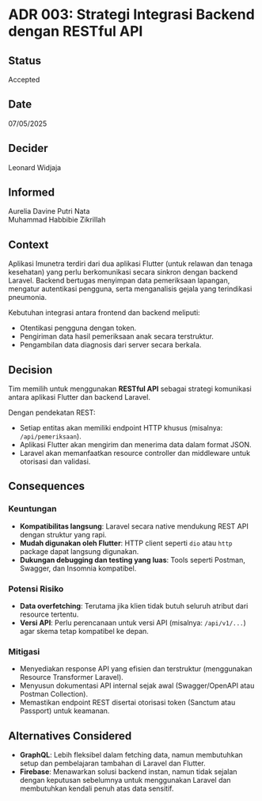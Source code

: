 # ADR 003: Strategi Integrasi Backend dengan RESTful API

## Status
Accepted

## Date
07/05/2025

## Decider 
Leonard Widjaja

## Informed
Aurelia Davine Putri Nata  
Muhammad Habbibie Zikrillah  

## Context

Aplikasi Imunetra terdiri dari dua aplikasi Flutter (untuk relawan dan tenaga kesehatan) yang perlu berkomunikasi secara sinkron dengan backend Laravel. Backend bertugas menyimpan data pemeriksaan lapangan, mengatur autentikasi pengguna, serta menganalisis gejala yang terindikasi pneumonia. 

Kebutuhan integrasi antara frontend dan backend meliputi:
- Otentikasi pengguna dengan token.
- Pengiriman data hasil pemeriksaan anak secara terstruktur.
- Pengambilan data diagnosis dari server secara berkala.

## Decision

Tim memilih untuk menggunakan **RESTful API** sebagai strategi komunikasi antara aplikasi Flutter dan backend Laravel.

Dengan pendekatan REST:
- Setiap entitas akan memiliki endpoint HTTP khusus (misalnya: `/api/pemeriksaan`).
- Aplikasi Flutter akan mengirim dan menerima data dalam format JSON.
- Laravel akan memanfaatkan resource controller dan middleware untuk otorisasi dan validasi.

## Consequences

### Keuntungan

- **Kompatibilitas langsung**: Laravel secara native mendukung REST API dengan struktur yang rapi.
- **Mudah digunakan oleh Flutter**: HTTP client seperti `dio` atau `http` package dapat langsung digunakan.
- **Dukungan debugging dan testing yang luas**: Tools seperti Postman, Swagger, dan Insomnia kompatibel.

### Potensi Risiko

- **Data overfetching**: Terutama jika klien tidak butuh seluruh atribut dari resource tertentu.
- **Versi API**: Perlu perencanaan untuk versi API (misalnya: `/api/v1/...`) agar skema tetap kompatibel ke depan.

### Mitigasi

- Menyediakan response API yang efisien dan terstruktur (menggunakan Resource Transformer Laravel).
- Menyusun dokumentasi API internal sejak awal (Swagger/OpenAPI atau Postman Collection).
- Memastikan endpoint REST disertai otorisasi token (Sanctum atau Passport) untuk keamanan.

## Alternatives Considered

- **GraphQL**: Lebih fleksibel dalam fetching data, namun membutuhkan setup dan pembelajaran tambahan di Laravel dan Flutter.
- **Firebase**: Menawarkan solusi backend instan, namun tidak sejalan dengan keputusan sebelumnya untuk menggunakan Laravel dan membutuhkan kendali penuh atas data sensitif.
